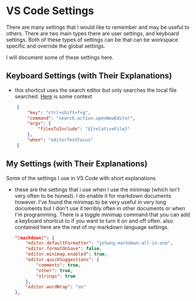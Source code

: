 # VS Code Settings

There are many settings that I would like to remember and may be useful to others. There are two main types there are user settings, and keyboard settings. Both of these types of settings can be that can be workspace specific and override the global settings.

I will document some of these settings here.

## Keyboard Settings (with Their Explanations)

- this shortcut uses the search editor but only searches the local file searched. [Here](https://github.com/microsoft/vscode/issues/92298#issuecomment-625555240) is some context

```JSON
    {
        "key": "ctrl+shift+f+g",
        "command": "search.action.openNewEditor",
        "args": {
            "filesToInclude": "${relativeFile}"
        },
        "when": "editorTextFocus"
    }
```

## My Settings (with Their Explanations)

Some of the settings I use in VS Code with short explanations

- these are the settings that i use when I use the minimap (which isn't very often to be honest). I do enable it for markdown documents however. I've found the minimap to be very useful in very long documents but I don't use it terribly often in other documents or when I'm programming. There is a toggle minimap command that you can add a keyboard shortcut to if you want to turn it on and off often. also contained here are the rest of my markdown language settings.

    ```JSON
    "[markdown]": {
        "editor.defaultFormatter": "yzhang.markdown-all-in-one",
        "editor.formatOnSave": false,
        "editor.minimap.enabled": true,
        "editor.quickSuggestions": {
            "comments": true,
            "other": true,
            "strings": true
        },
        "editor.wordWrap": "on"
    },
    ```
